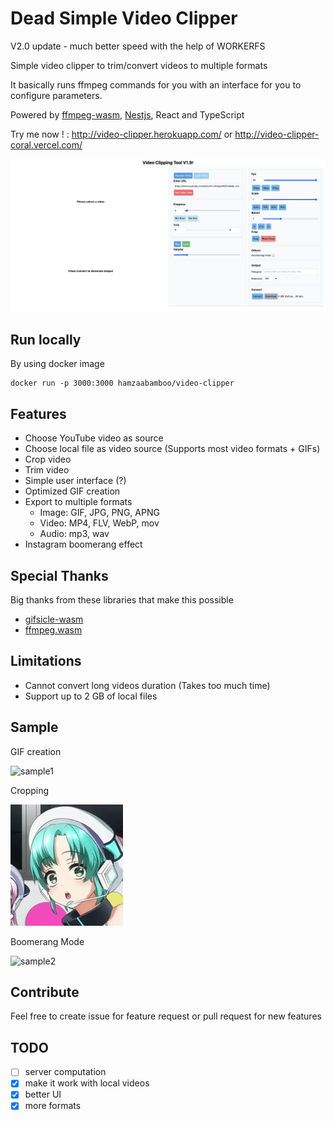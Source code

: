 # Dead Simple Video Clipper

V2.0 update - much better speed with the help of WORKERFS

Simple video clipper to trim/convert videos to multiple formats

It basically runs ffmpeg commands for you with an interface for you to configure parameters.

Powered by [ffmpeg-wasm](https://github.com/ffmpegwasm/ffmpeg.wasm), [Nestjs](https://github.com/nestjs/nest), React and TypeScript

Try me now ! : http://video-clipper.herokuapp.com/ or http://video-clipper-coral.vercel.com/

![screenshot](samples/screenshot.png)

## Run locally

By using docker image

```
docker run -p 3000:3000 hamzaabamboo/video-clipper
```

## Features

- Choose YouTube video as source
- Choose local file as video source (Supports most video formats + GIFs)
- Crop video
- Trim video
- Simple user interface (?)
- Optimized GIF creation
- Export to multiple formats
  - Image: GIF, JPG, PNG, APNG
  - Video: MP4, FLV, WebP, mov
  - Audio: mp3, wav
- Instagram boomerang effect

## Special Thanks

Big thanks from these libraries that make this possible

- [gifsicle-wasm](https://github.com/renzhezhilu/gifsicle-wasm-browser)
- [ffmpeg.wasm](https://github.com/ffmpegwasm/ffmpeg.wasm)

## Limitations

- Cannot convert long videos duration (Takes too much time)
- Support up to 2 GB of local files

## Sample

GIF creation

![sample1](samples/sample1.gif)

Cropping

![sample3](samples/sample3.gif)

Boomerang Mode

![sample2](samples/sample2.gif)

## Contribute

Feel free to create issue for feature request or pull request for new features

## TODO

- [ ] server computation
- [x] make it work with local videos
- [x] better UI
- [x] more formats
